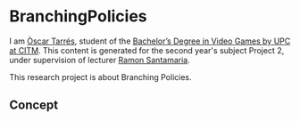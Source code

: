 # BranchingPolicies

I am [Òscar Tarrés](https://github.com/oscarta3), student of the [Bachelor’s Degree in Video Games by UPC at CITM](https://www.citm.upc.edu/ing/estudis/graus-videojocs/). This content is generated for the second year's subject Project 2, under supervision of lecturer [Ramon Santamaria](https://github.com/raysan5).

This research project is about Branching Policies.

## Concept

